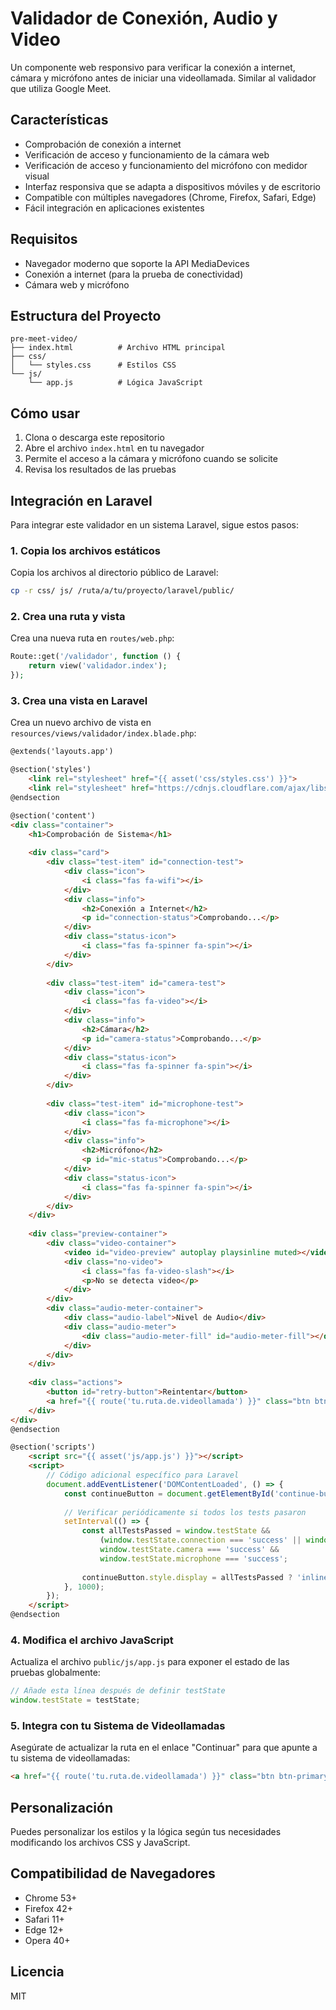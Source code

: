 # Validador de Conexión, Audio y Video

Un componente web responsivo para verificar la conexión a internet, cámara y micrófono antes de iniciar una videollamada. Similar al validador que utiliza Google Meet.

## Características

- Comprobación de conexión a internet
- Verificación de acceso y funcionamiento de la cámara web
- Verificación de acceso y funcionamiento del micrófono con medidor visual
- Interfaz responsiva que se adapta a dispositivos móviles y de escritorio
- Compatible con múltiples navegadores (Chrome, Firefox, Safari, Edge)
- Fácil integración en aplicaciones existentes

## Requisitos

- Navegador moderno que soporte la API MediaDevices
- Conexión a internet (para la prueba de conectividad)
- Cámara web y micrófono

## Estructura del Proyecto

```
pre-meet-video/
├── index.html          # Archivo HTML principal
├── css/
│   └── styles.css      # Estilos CSS
└── js/
    └── app.js          # Lógica JavaScript
```

## Cómo usar

1. Clona o descarga este repositorio
2. Abre el archivo `index.html` en tu navegador
3. Permite el acceso a la cámara y micrófono cuando se solicite
4. Revisa los resultados de las pruebas

## Integración en Laravel

Para integrar este validador en un sistema Laravel, sigue estos pasos:

### 1. Copia los archivos estáticos

Copia los archivos al directorio público de Laravel:

```bash
cp -r css/ js/ /ruta/a/tu/proyecto/laravel/public/
```

### 2. Crea una ruta y vista

Crea una nueva ruta en `routes/web.php`:

```php
Route::get('/validador', function () {
    return view('validador.index');
});
```

### 3. Crea una vista en Laravel

Crea un nuevo archivo de vista en `resources/views/validador/index.blade.php`:

```html
@extends('layouts.app')

@section('styles')
    <link rel="stylesheet" href="{{ asset('css/styles.css') }}">
    <link rel="stylesheet" href="https://cdnjs.cloudflare.com/ajax/libs/font-awesome/6.4.0/css/all.min.css">
@endsection

@section('content')
<div class="container">
    <h1>Comprobación de Sistema</h1>
    
    <div class="card">
        <div class="test-item" id="connection-test">
            <div class="icon">
                <i class="fas fa-wifi"></i>
            </div>
            <div class="info">
                <h2>Conexión a Internet</h2>
                <p id="connection-status">Comprobando...</p>
            </div>
            <div class="status-icon">
                <i class="fas fa-spinner fa-spin"></i>
            </div>
        </div>
        
        <div class="test-item" id="camera-test">
            <div class="icon">
                <i class="fas fa-video"></i>
            </div>
            <div class="info">
                <h2>Cámara</h2>
                <p id="camera-status">Comprobando...</p>
            </div>
            <div class="status-icon">
                <i class="fas fa-spinner fa-spin"></i>
            </div>
        </div>
        
        <div class="test-item" id="microphone-test">
            <div class="icon">
                <i class="fas fa-microphone"></i>
            </div>
            <div class="info">
                <h2>Micrófono</h2>
                <p id="mic-status">Comprobando...</p>
            </div>
            <div class="status-icon">
                <i class="fas fa-spinner fa-spin"></i>
            </div>
        </div>
    </div>
    
    <div class="preview-container">
        <div class="video-container">
            <video id="video-preview" autoplay playsinline muted></video>
            <div class="no-video">
                <i class="fas fa-video-slash"></i>
                <p>No se detecta video</p>
            </div>
        </div>
        <div class="audio-meter-container">
            <div class="audio-label">Nivel de Audio</div>
            <div class="audio-meter">
                <div class="audio-meter-fill" id="audio-meter-fill"></div>
            </div>
        </div>
    </div>
    
    <div class="actions">
        <button id="retry-button">Reintentar</button>
        <a href="{{ route('tu.ruta.de.videollamada') }}" class="btn btn-primary" id="continue-button" style="display:none;">Continuar</a>
    </div>
</div>
@endsection

@section('scripts')
    <script src="{{ asset('js/app.js') }}"></script>
    <script>
        // Código adicional específico para Laravel
        document.addEventListener('DOMContentLoaded', () => {
            const continueButton = document.getElementById('continue-button');
            
            // Verificar periódicamente si todos los tests pasaron
            setInterval(() => {
                const allTestsPassed = window.testState && 
                    (window.testState.connection === 'success' || window.testState.connection === 'warning') && 
                    window.testState.camera === 'success' && 
                    window.testState.microphone === 'success';
                
                continueButton.style.display = allTestsPassed ? 'inline-block' : 'none';
            }, 1000);
        });
    </script>
@endsection
```

### 4. Modifica el archivo JavaScript

Actualiza el archivo `public/js/app.js` para exponer el estado de las pruebas globalmente:

```javascript
// Añade esta línea después de definir testState
window.testState = testState;
```

### 5. Integra con tu Sistema de Videollamadas

Asegúrate de actualizar la ruta en el enlace "Continuar" para que apunte a tu sistema de videollamadas:

```html
<a href="{{ route('tu.ruta.de.videollamada') }}" class="btn btn-primary" id="continue-button" style="display:none;">Continuar</a>
```

## Personalización

Puedes personalizar los estilos y la lógica según tus necesidades modificando los archivos CSS y JavaScript.

## Compatibilidad de Navegadores

- Chrome 53+
- Firefox 42+
- Safari 11+
- Edge 12+
- Opera 40+

## Licencia

MIT 